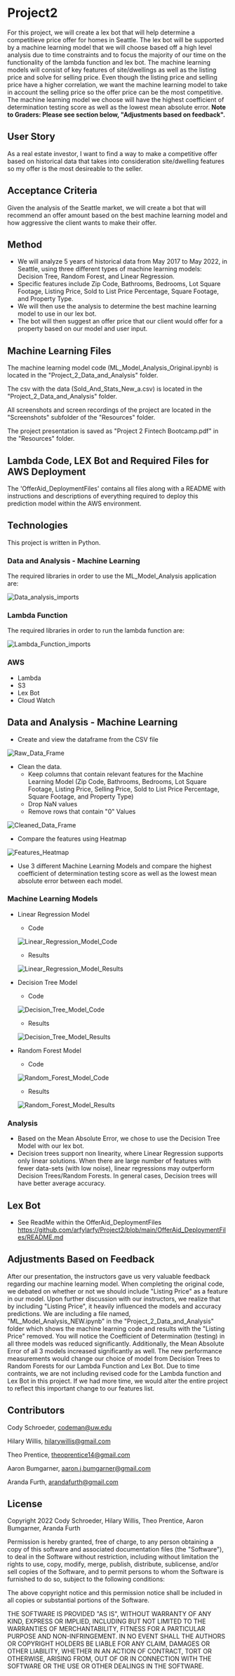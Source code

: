 # Project2

For this project, we will create a lex bot that will help determine a competitieve price offer for homes in Seattle. The lex bot will be supported by a machine learning model that we will choose based off a high level analysis due to time constraints and to focus the majority of our time on the functionality of the lambda function and lex bot. The machine learning models will consist of key features of site/dwellings as well as the listing price and solve for selling price. Even though the listing price and selling price have a higher correlation, we want the machine learning model to take in account the selling price so the offer price can be the most competitive. The machine learning model we choose will have the highest coefficient of determination testing score as well as the lowest mean absolute error. **Note to Graders: Please see section below, "Adjustments based on feedback".**

## User Story

As a real estate investor, I want to find a way to make a competitive offer based on historical data that takes into consideration site/dwelling features so my offer is the most desireable to the seller.

## Acceptance Criteria

Given the analysis of the Seattle market, we will create a bot that will recommend an offer amount based on the best machine learning model and how aggressive the client wants to make their offer.

## Method

- We will analyze 5 years of historical data from May 2017 to May 2022, in Seattle, using three different types of machine learning models: Decision Tree, Random Forest, and Linear Regression. 
- Specific features include Zip Code, Bathrooms, Bedrooms, Lot Square Footage, Listing Price, Sold to List Price Percentage, Square Footage, and Property Type.
- We will then use the analysis to determine the best machine learning model to use in our lex bot.
- The bot will then suggest an offer price that our client would offer for a property based on our model and user input.

## Machine Learning Files
The machine learning model code (ML_Model_Analysis_Original.ipynb) is located in the "Project_2_Data_and_Analysis" folder.

The csv with the data (Sold_And_Stats_New_a.csv) is located in the "Project_2_Data_and_Analysis" folder.

All screenshots and screen recordings of the project are located in the "Screenshots" subfolder of the "Resources" folder.

The project presentation is saved as "Project 2 Fintech Bootcamp.pdf" in the "Resources" folder.


## Lambda Code, LEX Bot and Required Files for AWS Deployment
The 'OfferAid_DeploymentFiles' contains all files along with a README with instructions and descriptions of everything required to deploy this prediction model within the AWS environment. 

## Technologies

This project is written in Python.

### Data and Analysis - Machine Learning

The required libraries in order to use the ML_Model_Analysis application are:

![Data_analysis_imports](https://github.com/arfylarfy/Project2/blob/main/Resources/Screenshots/Data_Analysis_imports.png "Data_analysis_imports")
    
### Lambda Function

The required libraries in order to run the lambda function are:

![Lambda_Function_imports](https://github.com/arfylarfy/Project2/blob/main/Resources/Screenshots/Lambda_Function_imports.png "Lambda_Funcion_imports")

### AWS

- Lambda
- S3
- Lex Bot
- Cloud Watch

## Data and Analysis - Machine Learning

- Create and view the dataframe from the CSV file

![Raw_Data_Frame](https://github.com/arfylarfy/Project2/blob/main/Resources/Screenshots/Raw_Data_Frame.png "Raw_Data_Frame")

- Clean the data.
    - Keep columns that contain relevant features for the Machine Learning Model (Zip Code, Bathrooms, Bedrooms, Lot Square Footage, Listing Price, Selling Price, Sold to List Price Percentage, Square Footage, and Property Type)
    - Drop NaN values
    - Remove rows that contain "0" Values
    
![Cleaned_Data_Frame](https://github.com/arfylarfy/Project2/blob/main/Resources/Screenshots/Cleaned_Data_Frame.png "Cleaned_Data_Frame")

- Compare the features using Heatmap

![Features_Heatmap](https://github.com/arfylarfy/Project2/blob/main/Resources/Screenshots/Features_Heatmap.png "Features_Heatmap")

- Use 3 different Machine Learning Models and compare the highest coefficient of determination testing score as well as the lowest mean absolute error between each model.

### Machine Learning Models

- Linear Regression Model

    - Code
    
    ![Linear_Regression_Model_Code](https://github.com/arfylarfy/Project2/blob/main/Resources/Screenshots/Linear_Regression_Model_Code.png "Linear_Regression_Model_Code")
    
    
    - Results
    
    ![Linear_Regression_Model_Results](https://github.com/arfylarfy/Project2/blob/main/Resources/Screenshots/Linear_Regression_Model_Results.png "Linear_Regression_Model_Results")
    

- Decision Tree Model

    - Code
    
    ![Decision_Tree_Model_Code](https://github.com/arfylarfy/Project2/blob/main/Resources/Screenshots/Decision_Tree_Model_Code.png "Decision_Tree_Model_Code")
    
    
    - Results
    
    ![Decision_Tree_Model_Results](https://github.com/arfylarfy/Project2/blob/main/Resources/Screenshots/Decision_Tree_Model_Results.png "Decision_Tree_Model_Results")
    

- Random Forest Model

    - Code
    
    ![Random_Forest_Model_Code](https://github.com/arfylarfy/Project2/blob/main/Resources/Screenshots/Random_Forest_Model_Code.png "Random_Forest_Model_Code")
    
    
    - Results
    
    ![Random_Forest_Model_Results](https://github.com/arfylarfy/Project2/blob/main/Resources/Screenshots/Random_Forest_Model_Results.png "Random_Forest_Model_Results")
  

### Analysis

- Based on the Mean Absolute Error, we chose to use the Decision Tree Model with our lex bot.
- Decision trees support non linearity, where Linear Regression supports only linear solutions. When there are large number of features with fewer data-sets (with low noise), linear regressions may outperform Decision Trees/Random Forests. In general cases, Decision trees will have better average accuracy.

## Lex Bot

- See ReadMe within the OfferAid_DeploymentFiles
https://github.com/arfylarfy/Project2/blob/main/OfferAid_DeploymentFiles/README.md

## Adjustments Based on Feedback

After our presentation, the instructors gave us very valuable feedback regarding our machine learning model. When completing the original code, we debated on whether or not we should include "Listing Price" as a feature in our model. Upon further discussion with our instructors, we realize that by including "Listing Price", it heavily influenced the models and accuracy predictions. We are including a file named, "ML_Model_Analysis_NEW.ipynb" in the "Project_2_Data_and_Analysis" folder which shows the machine learning code and results with the "Listing Price" removed. You will notice the Coefficient of Determination (testing) in all three models was reduced significantly. Additionally, the Mean Absolute Error of all 3 models increased significantly as well. The new performance measurements would change our choice of model from Decision Trees to Random Forests for our Lambda Function and Lex Bot. Due to time contraints, we are not including revised code for the Lambda function and Lex Bot in this project. If we had more time, we would alter the entire project to reflect this important change to our features list. 


## Contributors

Cody Schroeder, codeman@uw.edu

Hilary Willis, hilarywillis@gmail.com

Theo Prentice, theoprentice14@gmail.com

Aaron Bumgarner, aaron.j.bumgarner@gmail.com

Aranda Furth, arandafurth@gmail.com



## License

Copyright 2022 Cody Schroeder, Hilary Willis, Theo Prentice, Aaron Bumgarner, Aranda Furth

Permission is hereby granted, free of charge, to any person obtaining a copy of this software and associated documentation files (the "Software"), to deal in the Software without restriction, including without limitation the rights to use, copy, modify, merge, publish, distribute, sublicense, and/or sell copies of the Software, and to permit persons to whom the Software is furnished to do so, subject to the following conditions:

The above copyright notice and this permission notice shall be included in all copies or substantial portions of the Software.

THE SOFTWARE IS PROVIDED "AS IS", WITHOUT WARRANTY OF ANY KIND, EXPRESS OR IMPLIED, INCLUDING BUT NOT LIMITED TO THE WARRANTIES OF MERCHANTABILITY, FITNESS FOR A PARTICULAR PURPOSE AND NON-INFRINGEMENT. IN NO EVENT SHALL THE AUTHORS OR COPYRIGHT HOLDERS BE LIABLE FOR ANY CLAIM, DAMAGES OR OTHER LIABILITY, WHETHER IN AN ACTION OF CONTRACT, TORT OR OTHERWISE, ARISING FROM, OUT OF OR IN CONNECTION WITH THE SOFTWARE OR THE USE OR OTHER DEALINGS IN THE SOFTWARE.
